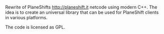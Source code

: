 Rewrite of PlaneShifts http://planeshift.it netcode using modern C++. 
The idea is to create an universal library 
that can be used for PlaneShift clients in various platforms.

The code is licensed as GPL.
